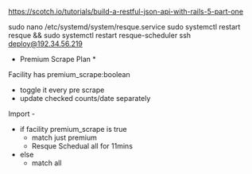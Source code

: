 
https://scotch.io/tutorials/build-a-restful-json-api-with-rails-5-part-one

sudo nano /etc/systemd/system/resque.service
sudo systemctl restart resque && sudo systemctl restart resque-scheduler
ssh deploy@192.34.56.219


* Premium Scrape Plan *

Facility has premium_scrape:boolean
  - toggle it every pre scrape
  - update checked counts/date separately

Import -
  - if facility premium_scrape is true
    - match just premium
    - Resque Schedual all for 11mins
  - else
    - match all
